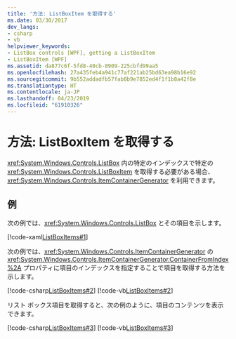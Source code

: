 ```yaml
---
title: '方法: ListBoxItem を取得する'
ms.date: 03/30/2017
dev_langs:
- csharp
- vb
helpviewer_keywords:
- ListBox controls [WPF], getting a ListBoxItem
- ListBoxItem [WPF]
ms.assetid: da877c6f-5fd8-40cb-8909-225cbfd99aa5
ms.openlocfilehash: 27a435feb4a941c77af221ab25bd63ea98b16e92
ms.sourcegitcommit: 9b552addadfb57fab0b9e7852ed4f1f1b8a42f8e
ms.translationtype: HT
ms.contentlocale: ja-JP
ms.lasthandoff: 04/23/2019
ms.locfileid: "61910326"
---
```

# <a name="how-to-get-a-listboxitem"></a>方法: ListBoxItem を取得する
<xref:System.Windows.Controls.ListBox> 内の特定のインデックスで特定の <xref:System.Windows.Controls.ListBoxItem> を取得する必要がある場合、<xref:System.Windows.Controls.ItemContainerGenerator> を利用できます。  
  
## <a name="example"></a>例  
 次の例では、<xref:System.Windows.Controls.ListBox> とその項目を示します。  
  
 [!code-xaml[ListBoxItems#1](~/samples/snippets/csharp/VS_Snippets_Wpf/ListBoxItems/CSharp/Window1.xaml#1)]  
  
 次の例では、<xref:System.Windows.Controls.ItemContainerGenerator> の <xref:System.Windows.Controls.ItemContainerGenerator.ContainerFromIndex%2A> プロパティに項目のインデックスを指定することで項目を取得する方法を示します。  
  
 [!code-csharp[ListBoxItems#2](~/samples/snippets/csharp/VS_Snippets_Wpf/ListBoxItems/CSharp/Window1.xaml.cs#2)]
 [!code-vb[ListBoxItems#2](~/samples/snippets/visualbasic/VS_Snippets_Wpf/ListBoxItems/VisualBasic/Window1.xaml.vb#2)]  
  
 リスト ボックス項目を取得すると、次の例のように、項目のコンテンツを表示できます。  
  
 [!code-csharp[ListBoxItems#3](~/samples/snippets/csharp/VS_Snippets_Wpf/ListBoxItems/CSharp/Window1.xaml.cs#3)]
 [!code-vb[ListBoxItems#3](~/samples/snippets/visualbasic/VS_Snippets_Wpf/ListBoxItems/VisualBasic/Window1.xaml.vb#3)]
